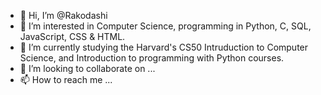 - 👋 Hi, I’m @Rakodashi
- 👀 I’m interested in Computer Science, programming in Python, C, SQL, JavaScript, CSS & HTML.
- 🌱 I’m currently studying the Harvard's CS50 Intruduction to Computer Science, and Introduction to programming with Python courses.
- 💞️ I’m looking to collaborate on ...
- 📫 How to reach me ...

<!---
Rakodashi/Rakodashi is a ✨ special ✨ repository because its `README.md` (this file) appears on your GitHub profile.
You can click the Preview link to take a look at your changes.
--->
